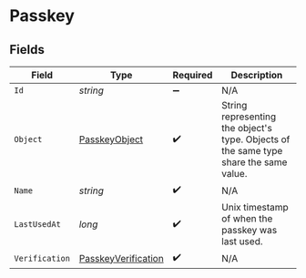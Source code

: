 # Passkey


## Fields

| Field                                                                                  | Type                                                                                   | Required                                                                               | Description                                                                            |
| -------------------------------------------------------------------------------------- | -------------------------------------------------------------------------------------- | -------------------------------------------------------------------------------------- | -------------------------------------------------------------------------------------- |
| `Id`                                                                                   | *string*                                                                               | :heavy_minus_sign:                                                                     | N/A                                                                                    |
| `Object`                                                                               | [PasskeyObject](../../Models/Components/PasskeyObject.md)                              | :heavy_check_mark:                                                                     | String representing the object's type. Objects of the same type share the same value.<br/> |
| `Name`                                                                                 | *string*                                                                               | :heavy_check_mark:                                                                     | N/A                                                                                    |
| `LastUsedAt`                                                                           | *long*                                                                                 | :heavy_check_mark:                                                                     | Unix timestamp of when the passkey was last used.<br/>                                 |
| `Verification`                                                                         | [PasskeyVerification](../../Models/Components/PasskeyVerification.md)                  | :heavy_check_mark:                                                                     | N/A                                                                                    |